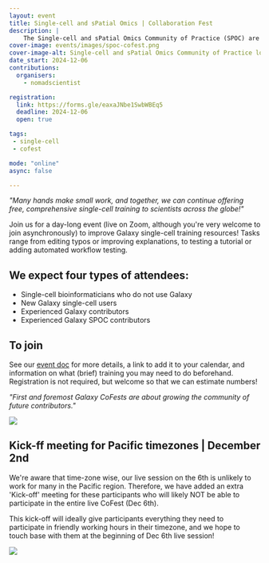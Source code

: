 ```yaml
---
layout: event
title: Single-cell and sPatial Omics | Collaboration Fest
description: |
    The Single-cell and sPatial Omics Community of Practice (SPOC) are hosting their first Collaboration Fest, welcoming new and experienced contributors to our training materials.
cover-image: events/images/spoc-cofest.png
cover-image-alt: Single-cell and sPatial Omics Community of Practice logo showing a circle of diverse people holding hands around a swirling single-cell cluster plot.
date_start: 2024-12-06
contributions:
  organisers:
    - nomadscientist

registration:
  link: https://forms.gle/eaxaJNbe1SwbWBEq5
  deadline: 2024-12-06
  open: true

tags:
 - single-cell
 - cofest

mode: "online"
async: false

---
```

*"Many hands make small work, and together, we can continue offering free, comprehensive single-cell training to scientists across the globe!"*

Join us for a day-long event (live on Zoom, although you're very welcome to join asynchronously) to improve Galaxy single-cell training resources! Tasks range from editing typos or improving explanations, to testing a tutorial or adding automated workflow testing.

## We expect four types of attendees:

 - Single-cell bioinformaticians who do not use Galaxy
 - New Galaxy single-cell users
 - Experienced Galaxy contributors
 - Experienced Galaxy SPOC contributors

## To join

See our [event doc](https://docs.google.com/document/d/1GRAY_uE3dtyaGlKR7rqCXgjrJQUkgch-eyc7AsipYMc/edit?tab=t.k5a3rg712bse) for more details, a link to add it to your calendar, and information on what (brief) training you may need to do beforehand. Registration is not required, but welcome so that we can estimate numbers!

*"First and foremost Galaxy CoFests are about growing the community of future contributors."*

<a target="_blank" href="https://calendar.google.com/calendar/event?action=TEMPLATE&amp;tmeid=MnFnMnQxazgxdXRiZnY4OWlwbzFuanJlZ2MgZ2FsYXh5LnNjLmNvcEBt&amp;tmsrc=galaxy.sc.cop%40gmail.com"><img border="0" src="https://www.google.com/calendar/images/ext/gc_button1_en-GB.gif"></a>

## Kick-ff meeting for Pacific timezones | December 2nd
We're aware that time-zone wise, our live session on the 6th is unlikely to work for many in the Pacific region. Therefore, we have added an extra 'Kick-off' meeting for these participants who will likely NOT be able to participate in the entire live CoFest (Dec 6th).

This kick-off will ideally give participants everything they need to participate in friendly working hours in their timezone, and we hope to touch base with them at the beginning of Dec 6th live session!

<a target="_blank" href="https://calendar.google.com/calendar/event?action=TEMPLATE&amp;tmeid=MXNuZzkwZmprNGFlbzhlcnE0NzNtOW45amkgZ2FsYXh5LnNjLmNvcEBt&amp;tmsrc=galaxy.sc.cop%40gmail.com"><img border="0" src="https://www.google.com/calendar/images/ext/gc_button1_en-GB.gif"></a>
